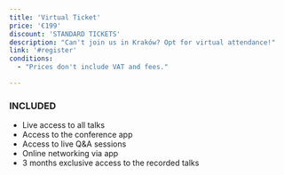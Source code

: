 ```yaml
---
title: 'Virtual Ticket'
price: '€199'
discount: 'STANDARD TICKETS'
description: "Can't join us in Kraków? Opt for virtual attendance!"
link: '#register'
conditions:
  - "Prices don't include VAT and fees."

---
```


### INCLUDED

- Live access to all talks
- Access to the conference app
- Access to live Q&A sessions
- Online networking via app
- 3 months exclusive access to the recorded talks
